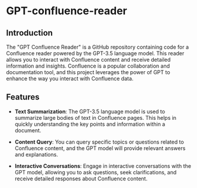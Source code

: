 # GPT-confluence-reader

## Introduction

The "GPT Confluence Reader" is a GitHub repository containing code for a Confluence reader powered by the GPT-3.5 language model. This reader allows you to interact with Confluence content and receive detailed information and insights. Confluence is a popular collaboration and documentation tool, and this project leverages the power of GPT to enhance the way you interact with Confluence data.

## Features

- **Text Summarization**: The GPT-3.5 language model is used to summarize large bodies of text in Confluence pages. This helps in quickly understanding the key points and information within a document.

- **Content Query**: You can query specific topics or questions related to Confluence content, and the GPT model will provide relevant answers and explanations.

- **Interactive Conversations**: Engage in interactive conversations with the GPT model, allowing you to ask questions, seek clarifications, and receive detailed responses about Confluence content.
